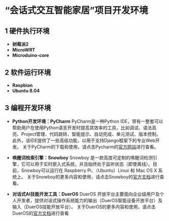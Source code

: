 
# “会话式交互智能家居”项目开发环境 

## 1 硬件执行环境
 - **树莓派2**
 - **MicroWRT**
 - **Microduino-core**


 
 ## 2 软件运行环境
 - **Raspbian**
 - **Ubuntu 8.04**
 
 ## 3 编程开发环境
 - **Python开发环境：PyCharm**
 PyCharm是一种Python IDE，带有一整套可以帮助用户在使用Python语言开发时提高其效率的工具，比如调试、语法高亮、Project管理、代码跳转、智能提示、自动完成、单元测试、版本控制。此外，该IDE提供了一些高级功能，以用于支持Django框架下的专业Web开发。
 关于PyCharm的下载和使用，请点击Pycharm的[官方网站][1]进行查看。
 - **唤醒词检索引擎：Snowboy**
 Snowboy 是一款高度可定制的唤醒词检测引擎，它可以用于实时嵌入式系统，并且始终处于监听状态（即使离线）。目前，Snowboy可以运行在 Raspberry Pi、（Ubuntu）Linux 和 Mac OS X 系统上。
关于Snowboy的更多内容和使用，请点击Snowboy的[官方文档][2]进行查看。

 - **对话式AI技能开发工具：DuerOS**
DuerOS 开放平台主要面向企业级用户及个人开发者，提供对话式操作系统能力的输出（DuerOS智能设备开放平台）及输入（DuerOS技能开放平台）。
关于DuerOS的更多内容和使用，请点击DuerOS的[官方文档][3]进行查看


  [1]: https://www.jetbrains.com/zh/pycharm/specials/pycharm/pycharm.html?utm_source=baidu&utm_medium=cpc&utm_campaign=cn-bai-br-pycharm-ex-pc&utm_content=pycharm-pure&utm_term=pycharm&gclid=CMCn3eCTk9oCFUTgvAodPK8CTA&gclsrc=ds&dclid=CPGO5uCTk9oCFUs6lgodfoICDQ
  [2]: http://docs.kitt.ai/snowboy/
  [3]: https://dueros.baidu.com/didp/doc/index
